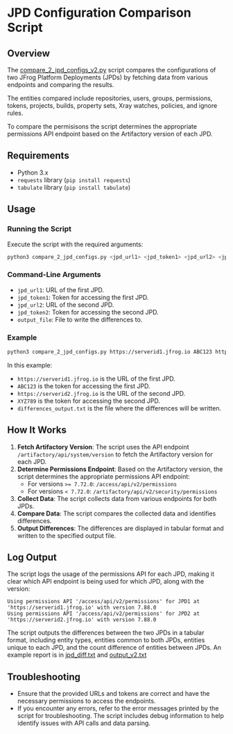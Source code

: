 # JPD Configuration Comparison Script

## Overview

The [compare_2_jpd_configs_v2.py](compare_2_jpd_configs_v2.py) script compares the configurations of two JFrog Platform Deployments (JPDs) by fetching data from various endpoints and comparing the results.

The entities compared include repositories, users, groups, permissions, tokens, projects, builds, property sets, Xray watches, policies, and ignore rules.

 To compare the permisisons the script determines the appropriate permissions API endpoint based on the Artifactory version of each JPD.

## Requirements

- Python 3.x
- `requests` library (`pip install requests`)
- `tabulate` library (`pip install tabulate`)



## Usage

### Running the Script

Execute the script with the required arguments:

```sh
python3 compare_2_jpd_configs.py <jpd_url1> <jpd_token1> <jpd_url2> <jpd_token2> <output_file>
```
### Command-Line Arguments

- `jpd_url1`: URL of the first JPD.
- `jpd_token1`: Token for accessing the first JPD.
- `jpd_url2`: URL of the second JPD.
- `jpd_token2`: Token for accessing the second JPD.
- `output_file`: File to write the differences to.

### Example

```sh
python3 compare_2_jpd_configs.py https://serverid1.jfrog.io ABC123 https://serverid2.jfrog.io XYZ789 differences_output.txt
```

In this example:
- `https://serverid1.jfrog.io` is the URL of the first JPD.
- `ABC123` is the token for accessing the first JPD.
- `https://serverid2.jfrog.io` is the URL of the second JPD.
- `XYZ789` is the token for accessing the second JPD.
- `differences_output.txt` is the file where the differences will be written.

## How It Works

1. **Fetch Artifactory Version**: The script uses the API endpoint `/artifactory/api/system/version` to fetch the Artifactory version for each JPD.
2. **Determine Permissions Endpoint**: Based on the Artifactory version, the script determines the appropriate permissions API endpoint:
   - For versions `>= 7.72.0`: `/access/api/v2/permissions`
   - For versions `< 7.72.0`: `/artifactory/api/v2/security/permissions`
3. **Collect Data**: The script collects data from various endpoints for both JPDs.
4. **Compare Data**: The script compares the collected data and identifies differences.
5. **Output Differences**: The differences are displayed in tabular format and written to the specified output file.

## Log Output

The script logs the usage of the permissions API for each JPD, making it clear which API endpoint is being used for which JPD, along with the version:

```plaintext
Using permissions API '/access/api/v2/permissions' for JPD1 at 'https://serverid1.jfrog.io' with version 7.88.0
Using permissions API '/access/api/v2/permissions' for JPD2 at 'https://serverid2.jfrog.io' with version 7.88.0
```
The script outputs the differences between the two JPDs in a tabular format, including entity types, entities common to both JPDs, entities unique to each JPD, and the count difference of entities between JPDs.
An example report is in [jpd_diff.txt](output/jpd_diff.txt) and [output_v2.txt](output/output_v2.txt)

## Troubleshooting

- Ensure that the provided URLs and tokens are correct and have the necessary permissions to access the endpoints.
- If you encounter any errors, refer to the error messages printed by the script for troubleshooting. The script includes debug information to help identify issues with API calls and data parsing.